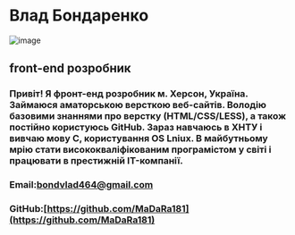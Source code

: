 # Влад Бондаренко
![image](https://github.com/MaDaRa181/WebSite/blob/main/photo_2021-12-06_17-18-51.jpg)
## front-end розробник

### Привіт! Я фронт-енд розробник м. Херсон, Україна. Займаюся аматорською версткою веб-сайтів. Володію базовими знаннями про верстку (HTML/CSS/LESS), а також постійно користуюсь GitHub. Зараз навчаюсь в ХНТУ і вивчаю мову C, користування OS Lniux. В майбутньому мрію стати висококваліфікованим програмістом у світі і працювати в престижній IT-компанії.

### Email:[bondvlad464@gmail.com](bondvlad464@gmail.com)                              
### GitHub:[https://github.com/MaDaRa181](https://github.com/MaDaRa181)
